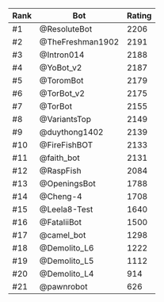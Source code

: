 Rank|Bot|Rating
---|---|---
#1|@ResoluteBot|2206
#2|@TheFreshman1902|2191
#3|@Intron014|2188
#4|@YoBot_v2|2187
#5|@ToromBot|2179
#6|@TorBot_v2|2175
#7|@TorBot|2155
#8|@VariantsTop|2149
#9|@duythong1402|2139
#10|@FireFishBOT|2133
#11|@faith_bot|2131
#12|@RaspFish|2084
#13|@OpeningsBot|1788
#14|@Cheng-4|1708
#15|@Leela8-Test|1640
#16|@FataliiBot|1500
#17|@camel_bot|1298
#18|@Demolito_L6|1222
#19|@Demolito_L5|1112
#20|@Demolito_L4|914
#21|@pawnrobot|626
